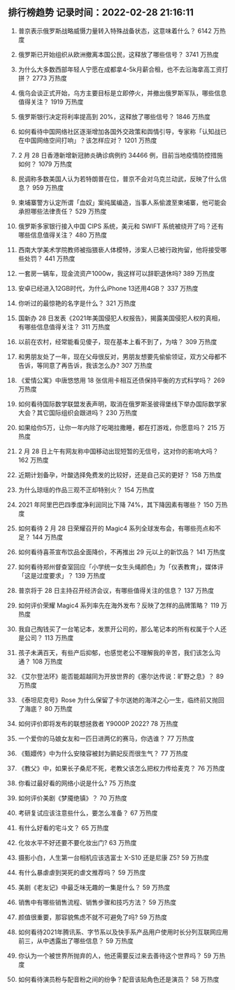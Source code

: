 
## 排行榜趋势 记录时间：2022-02-28 21:16:11
  
  1. 普京表示俄罗斯战略威慑力量转入特殊战备状态，这意味着什么？ 6142 万热度
    
  2. 俄罗斯已开始组织从欧洲撤离本国公民，这释放了哪些信号？ 3741 万热度
    
  3. 为什么大多数西部年轻人宁愿在成都拿4-5k月薪合租，也不去沿海拿高工资打拼？ 2773 万热度
    
  4. 俄乌会谈正式开始，乌方主要目标是立即停火，并撤出俄罗斯军队，哪些信息值得关注？ 1919 万热度
    
  5. 俄罗斯银行决定将利率提高到 20%，这释放了哪些信号？ 1846 万热度
    
  6. 如何看待中国网络社区逐渐增加各国外交政策和舆情引导，专家称「认知战已在中国网络空间打响」？该怎样应对？ 1201 万热度
    
  7. 2 月 28 日香港新增新冠肺炎确诊病例约 34466 例，目前当地疫情防控措施如何？ 1079 万热度
    
  8. 民调称多数美国人认为若特朗普在位，普京不会对乌克兰动武，反映了什么信息？ 959 万热度
    
  9. 柬埔寨警方认定所谓「血奴」案纯属编造，当事人系偷渡至柬埔寨，他可能会承担哪些法律责任？ 529 万热度
    
  10. 俄罗斯多家银行接入中国 CIPS 系统，美元和 SWIFT 系统被绕开了吗？还有哪些信息值得关注？ 480 万热度
    
  11. 西南大学美术学院教师被指猥亵人体模特，涉案人已被行政拘留，他将接受哪些处罚？ 441 万热度
    
  12. 一套房一辆车，现金流资产1000w，我这样可以辞职退休吗? 389 万热度
    
  13. 安卓已经进入12GB时代，为什么iPhone 13还用4GB？ 337 万热度
    
  14. 你听过的最惊艳的名字是什么？ 321 万热度
    
  15. 国新办 28 日发表《2021年美国侵犯人权报告》，揭露美国侵犯人权的真相，有哪些信息值得关注？ 311 万热度
    
  16. 以前在农村，经常能看见傻子，现在基本上看不到了，为啥？ 309 万热度
    
  17. 和男朋友处了一年，现在父母很反对，男朋友想要先偷偷领证，双方父母都不告诉，等同意了再告诉，我该怎么办? 307 万热度
    
  18. 《爱情公寓》中唐悠悠用 18 张信用卡相互还债保持平衡的方式科学吗？ 269 万热度
    
  19. 如何看待国际数学联盟发表声明，取消在俄罗斯圣彼得堡线下举办国际数学家大会？其它国际组织会跟进吗？ 230 万热度
    
  20. 如果给你5万，让你一年内除了吃喝拉撒睡，都在打游戏，你愿意吗？ 215 万热度
    
  21. 2 月 28 日上午有网友称中国移动出现短暂的无信号，这对你的影响大吗？ 162 万热度
    
  22. 近期计划备孕，叶酸选择免费发的比较好，还是自己买的更好？ 158 万热度
    
  23. 为什么琼瑶的作品三观不正却特别火？ 154 万热度
    
  24. 2021 年阿里巴巴四季度净利润同比下降 74%，其下降因素有哪些？ 150 万热度
    
  25. 如何看待 2 月 28 日荣耀召开的 Magic4 系列全球发布会，有哪些亮点和不足？ 144 万热度
    
  26. 如何看待喜茶宣布饮品全面降价，不再推出 29 元以上的新饮品？ 141 万热度
    
  27. 如何看待郑州督查室回应「小学统一女生头绳颜色」为「仪表教育」，媒体评「这是过度要求」？ 139 万热度
    
  28. 普京将于 28 日主持召开经济会议，有哪些值得关注的信息？ 137 万热度
    
  29. 如何评价荣耀 Magic4 系列率先在海外发布？反映了怎样的品牌策略？ 119 万热度
    
  30. 我自己掏钱买了一台笔记本，发票开公司的，那么笔记本的所有权属于个人还是公司？ 113 万热度
    
  31. 孩子未满百天，有些产后抑郁，也感觉老公不理解我的辛苦，我们该怎么沟通？ 108 万热度
    
  32. 《艾尔登法环》能否能超越同为开放世界的《塞尔达传说：旷野之息》？ 89 万热度
    
  33. 《泰坦尼克号》Rose 为什么保留了卡尔送她的海洋之心一生，临终前又抛回了海底？ 80 万热度
    
  34. 如何评价即将发布的联想拯救者 Y9000P 2022? 78 万热度
    
  35. 一个爱你的马娘女友和一匹日进两亿的赛马，你选谁？ 77 万热度
    
  36. 《甄嬛传》中为什么安陵容被封为鹂妃反而很生气？ 77 万热度
    
  37. 《教父》中，如果长子桑尼不死，老教父该怎么把权力传给麦克？ 76 万热度
    
  38. 你看过最好看的网络小说是什么? 75 万热度
    
  39. 如何评价美剧《梦魇绝镇》？ 70 万热度
    
  40. 考研复试应该注意些什么，要怎么准备？ 67 万热度
    
  41. 有什么好看的宅斗文？ 65 万热度
    
  42. 化妆水平不好还要不要化妆出门? 63 万热度
    
  43. 摄影小白，人生第一台相机应该选富士 X-S10 还是尼康 Z5? 59 万热度
    
  44. 有什么暴虐虐到哭死的虐文推荐吗？ 59 万热度
    
  45. 美剧《老友记》中最乏味无趣的一集是什么？ 59 万热度
    
  46. 销售中有哪些销售流程、销售步骤和技巧方法？ 59 万热度
    
  47. 颜值很重要，那容貌焦虑不就不可避免了吗? 59 万热度
    
  48. 如何看待2021年腾讯系、字节系以及快手系产品用户使用时长分列互联网应用前三，从中透露出了哪些信息？ 59 万热度
    
  49. 你认为一个被世界所抛弃的人，他还需要反过来去善待这个世界吗？ 59 万热度
    
  50. 如何看待演员粉与配音粉之间的纷争？配音该贴角色还是演员？ 58 万热度
    